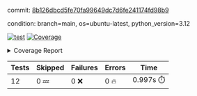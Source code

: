 commit: [8b126dbcd5fe70fa99649dc7d6fe241174fd98b9](https://github.com/rcmdnk/inherit-docstring/tree/8b126dbcd5fe70fa99649dc7d6fe241174fd98b9)

condition: branch=main, os=ubuntu-latest, python_version=3.12

[![test](https://github.com/rcmdnk/inherit-docstring/actions/workflows/test.yml/badge.svg)](https://github.com/rcmdnk/inherit-docstring/actions/runs/16738507385)
<a href="https://github.com/rcmdnk/inherit-docstring/blob/8b126dbcd5fe70fa99649dc7d6fe241174fd98b9/README.md"><img alt="Coverage" src="https://img.shields.io/badge/Coverage-100%25-brightgreen.svg" /></a><details><summary>Coverage Report </summary><table><tr><th>File</th><th>Stmts</th><th>Miss</th><th>Cover</th></tr><tbody><tr><td><b>TOTAL</b></td><td><b>114</b></td><td><b>0</b></td><td><b>100%</b></td></tr></tbody></table></details>

| Tests | Skipped | Failures | Errors | Time |
| ----- | ------- | -------- | -------- | ------------------ |
| 12 | 0 :zzz: | 0 :x: | 0 :fire: | 0.997s :stopwatch: |

